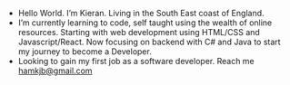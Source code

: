 - Hello World. I’m Kieran. Living in the South East coast of England.
- I’m currently learning to code, self taught using the wealth of online resources. Starting with web development using HTML/CSS and Javascript/React. Now focusing on backend with C# and Java to start my journey to become a Developer.
- Looking to gain my first job as a software developer. Reach me hamkjb@gmail.com
<!---
Madkjb/Madkjb is a ✨ special ✨ repository because its `README.md` (this file) appears on your GitHub profile.
You can click the Preview link to take a look at your changes.
--->
